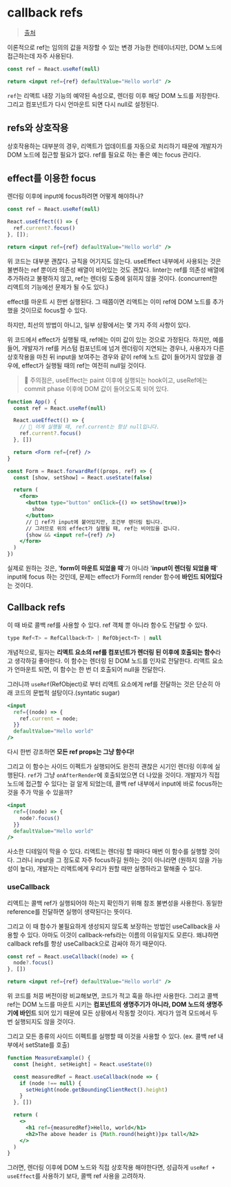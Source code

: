 # callback refs

> [출처](https://velog.io/@cnsrn1874/%EB%B2%88%EC%97%AD-callback-refs-%EC%82%AC%EC%9A%A9%EC%9C%BC%EB%A1%9C-useEffect-%EB%B0%A9%EC%A7%80%ED%95%98%EA%B8%B0)

이론적으로 ref는 임의의 값을 저장할 수 있는 변경 가능한 컨테이너지만, DOM 노드에 접근하는데 자주 사용된다.

```jsx
const ref = React.useRef(null)

return <input ref={ref} defaultValue="Hello world" />
```

`ref`는  리액트 내장 기능의 예약된 속성으로, 렌더링 이후 해당 DOM 노드를 저장한다. 그리고 컴포넌트가 다시 언마운트 되면 다시 null로 설정된다.

## refs와 상호작용

상호작용하는 대부분의 경우, 리액트가 업데이트를 자동으로 처리하기 때문에 개발자가 DOM 노드에 접근할 필요가 없다. ref를 필요로 하는 좋은 예는 focus 관리다.

## effect를 이용한 focus

렌더링 이후에 input에 focus하려면 어떻게 해야하나?

```jsx
const ref = React.useRef(null)

React.useEffect(() => {
  ref.current?.focus()
}, []);

return <input ref={ref} defaultValue="Hello world" />
```

위 코드는 대부분 괜찮다. 규칙을 어기지도 않는다. useEffect 내부에서 사용되는 것은 불변하는 ref 뿐이라 의존성 배열이 비어있는 것도 괜찮다. linter는 ref를 의존성 배열에 추가하라고 불평하지 않고, ref는 렌더링 도중에 읽히지 않을 것이다. (concurrent한 리액트의 기능에선 문제가 될 수도 있다.)

effect를 마운트 시 한번 실행된다. 그 때쯤이면 리액트는 이미 ref에 DOM 노드를 추가했을 것이므로 focus할 수 있다.

하지만, 최선의 방법이 아니고, 일부 상황에서는 몇 가지 주의 사항이 있다.

위 코드에서 effect가 실행될 때, ref에는 이미 값이 있는 것으로 가정된다. 하지만, 예를 들어, 개발자가 ref를 커스텀 컴포넌트에 넘겨 렌더링이 지연되는 경우나, 사용자가 다른 상호작용을 마친 뒤 input을 보여주는 경우와 같이 ref에 노드 값이 들어가지 않았을 경우에, effect가 실행될 때의 ref는 여전히 null일 것이다.

> 🚨 주의점은, useEffect는 paint 이후에 실행되는 hook이고, useRef에는 commit phase 이후에 DOM 값이 들어오도록 되어 있다.

```jsx
function App() {
  const ref = React.useRef(null)

  React.useEffect(() => {
    // 🚨 이게 실행될 때, ref.current는 항상 null입니다.
    ref.current?.focus()
  }, [])

  return <Form ref={ref} />
}

const Form = React.forwardRef((props, ref) => {
  const [show, setShow] = React.useState(false)

  return (
    <form>
      <button type="button" onClick={() => setShow(true)}>
        show
      </button>
      // 🧐 ref가 input에 붙어있지만, 조건부 렌더링 됩니다.
      // 그러므로 위의 effect가 실행될 때, ref는 비어있을 겁니다.
      {show && <input ref={ref} />}
    </form>
  )
})
```

실제로 원하는 것은, '**form이 마운트 되었을 때**'가 아니라 '**input이 렌더링 되었을 때**' input에 focus 하는 것인데, 문제는 effect가 Form의 render 함수에 **바인드 되어있다**는 것이다.

## Callback refs

이 때 바로 콜백 ref를 사용할 수 있다. ref 객체 뿐 아니라 함수도 전달할 수 있다.

```js
type Ref<T> = RefCallback<T> | RefObject<T> | null
```

개념적으로, 필자는 **리액트 요소의 ref를 컴포넌트가 렌더링 된 이후에 호출되는 함수**라고 생각하길 좋아한다. 이 함수는 렌더링 된 DOM 노드를 인자로 전달한다. 리액트 요소가 언마운트 되면, 이 함수는 한 번 더 호출되어 null을 전달한다.

그러니까 `useRef`(RefObject)로 부터 리액트 요소에게 ref를 전달하는 것은 단순히 아래 코드의 문법적 설탕이다.(syntatic sugar)

```jsx
<input
  ref={(node) => {
    ref.current = node;
  }}
  defaultValue="Hello world"
/>
```

다시 한번 강조하면 **모든 ref props는 그냥 함수다!**

그리고 이 함수는 사이드 이펙트가 실행되어도 완전히 괜찮은 시기인 렌더링 이후에 실행된다. `ref`가 그냥 `onAfterRender`에 호출되었으면 더 나았을 것이다. 개발자가 직접 노드에 접근할 수 있다는 걸 알게 되었는데, 콜백 ref 내부에서 input에 바로 focus하는 것을 주가 막을 수 있을까?

```jsx
<input
  ref={(node) => {
    node?.focus()
  }}
  defaultValue="Hello world"
/>
```

사소한 디테일이 막을 수 있다. 리액트는 렌더링 할 때마다 매번 이 함수를 실행할 것이다. 그러니 input을 그 정도로 자주 focus하길 원하는 것이 아니라면 (원하지 않을 가능성이 높다), 개발자는 리액트에게 우리가 원할 때만 실행하라고 말해줄 수 있다.

### useCallback

리액트는 콜백 ref가 실행되어야 하는지 확인하기 위해 참조 불변성을 사용한다. 동일한 reference를 전달하면 실행이 생략된다는 뜻이다.

그리고 이 때 함수가 불필요하게 생성되지 않도록 보장하는 방법인 useCallback을 사용할 수 있다. 아마도 이것이 callback-refs라는 이름의 이유일지도 모른다. 왜냐하면 callback refs를 항상 useCallback으로 감싸야 하기 때문이다.

```jsx
const ref = React.useCallback((node) => {
  node?.focus()
}, [])

return <input ref={ref} defaultValue="Hello world" />
```

위 코드를 처믕 버전이랑 비교해보면, 코드가 적고 훅을 하나만 사용한다. 그리고 콜백 ref는 DOM 노드를 마운트 시키는 **컴포넌트의 생명주기가 아니라, DOM 노드의 생명주기에 바인드** 되어 있기 때문에 모든 상황에서 작동할 것이다. 게다가 엄격 모드에서 두 번 실행되지도 않을 것이다.

그리고 모든 종류의 사이드 이펙트를 실행할 때 이것을 사용할 수 있다. (ex. 콜백 ref 내부에서 setState를 호출)

```jsx
function MeasureExample() {
  const [height, setHeight] = React.useState(0)

  const measuredRef = React.useCallback(node => {
    if (node !== null) {
      setHeight(node.getBoundingClientRect().height)
    }
  }, [])

  return (
    <>
      <h1 ref={measuredRef}>Hello, world</h1>
      <h2>The above header is {Math.round(height)}px tall</h2>
    </>
  )
}
```

그러면, 렌더링 이후에 DOM 노드와 직접 상호작용 해야한다면, 성급하게 `useRef + useEffect`를 사용하기 보다, 콜백 ref 사용을 고려하자.